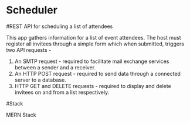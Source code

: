 # Scheduler
#REST API for scheduling a list of attendees

This app gathers information for a list of event attendees. The host must register all invitees 
through a simple form which when submitted, triggers two API requests - 

1. An SMTP request - required to facilitate mail exchange services between a sender and a receiver.
2. An HTTP POST request - required to send data through a connected server to a database.
3. HTTP GET and DELETE requests - required to display and delete invitees on and from a list respectively.

#Stack

MERN Stack
